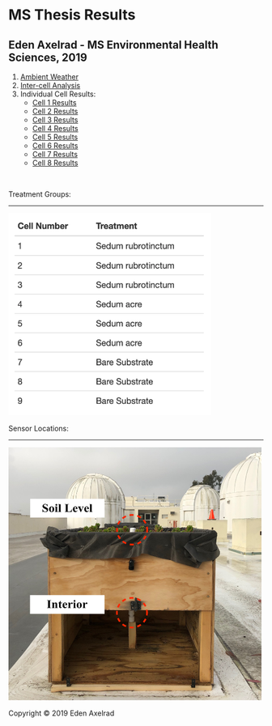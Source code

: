 # MS Thesis Results
## Eden Axelrad - MS Environmental Health Sciences, 2019
1. [Ambient Weather](hello-website/Ambient_Weather.html)
2. [Inter-cell Analysis](hello-website/Interior_Temp_ANOVA.html)
3. Individual Cell Results:
   - [Cell 1 Results](hello-website/Cell_1_Results.html) 
   - [Cell 2 Results](hello-website/Cell_2_Results.html) 
   - [Cell 3 Results](hello-website/Cell_3_Results.html) 
   - [Cell 4 Results](hello-website/Cell_4_Results.html) 
   - [Cell 5 Results](hello-website/Cell_5_Results.html) 
   - [Cell 6 Results](hello-website/Cell_6_Results.html) 
   - [Cell 7 Results](hello-website/Cell_7_Results.html) 
   - [Cell 8 Results](hello-website/Cell_8_Results.html) 

 <br>
 
Treatment Groups:  
***
 <img src="hello-website/Cell Treatments Table.png" width="400" height="400">
 
   
Sensor Locations:
***
 <img src="hello-website/sensor locations.jpeg" width="500" height="500">
 
<p>Copyright &copy; 2019 Eden Axelrad
